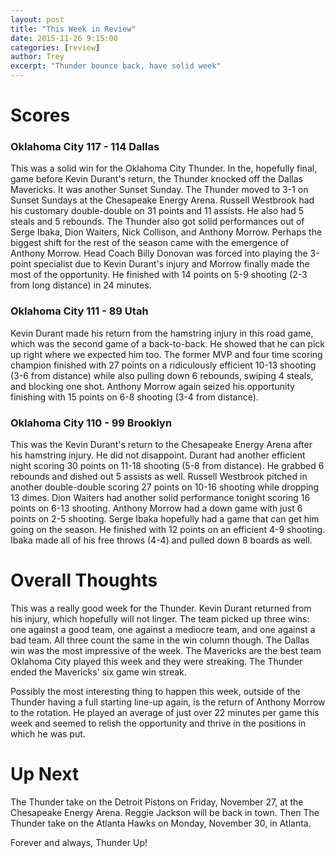 ```yaml
---
layout: post
title: "This Week in Review"
date: 2015-11-26 9:15:00 
categories: [review]
author: Trey
excerpt: "Thunder bounce back, have solid week"
---
```


# Scores

### Oklahoma City 117 - 114 Dallas

This was a solid win for the Oklahoma City Thunder. In the, hopefully final, game before Kevin Durant's return, the Thunder knocked off the Dallas Mavericks. It was another Sunset Sunday. The Thunder moved to 3-1 on Sunset Sundays at the Chesapeake Energy Arena. Russell Westbrook had his customary double-double on 31 points and 11 assists. He also had 5 steals and 5 rebounds. The Thunder also got solid performances out of Serge Ibaka, Dion Waiters, Nick Collison, and Anthony Morrow. Perhaps the biggest shift for the rest of the season came with the emergence of Anthony Morrow. Head Coach Billy Donovan was forced into playing the 3-point specialist due to Kevin Durant's injury and Morrow finally made the most of the opportunity. He finished with 14 points on 5-9 shooting (2-3 from long distance) in 24 minutes. 

### Oklahoma City 111 - 89 Utah

Kevin Durant made his return from the hamstring injury in this road game, which was the second game of a back-to-back. He showed that he can pick up right where we expected him too. The former MVP and four time scoring champion finished with 27 points on a ridiculously efficient 10-13 shooting (3-6 from distance) while also pulling down 6 rebounds, swiping 4 steals, and blocking one shot. Anthony Morrow again seized his opportunity finishing with 15 points on 6-8 shooting (3-4 from distance). 

### Oklahoma City 110 - 99 Brooklyn

This was the Kevin Durant's return to the Chesapeake Energy Arena after his hamstring injury. He did not disappoint. Durant had another efficient night scoring 30 points on 11-18 shooting (5-8 from distance). He grabbed 6 rebounds and dished out 5 assists as well. Russell Westbrook pitched in another double-double scoring 27 points on 10-16 shooting while dropping 13 dimes. Dion Waiters had another solid performance tonight scoring 16 points on 6-13 shooting. Anthony Morrow had a down game with just 6 points on 2-5 shooting. Serge Ibaka hopefully had a game that can get him going on the season. He finished with 12 points on an efficient 4-9 shooting. Ibaka made all of his free throws (4-4) and pulled down 8 boards as well. 

# Overall Thoughts

This was a really good week for the Thunder. Kevin Durant returned from his injury, which hopefully will not linger. The team picked up three wins: one against a good team, one against a mediocre team, and one against a bad team. All three count the same in the win column though. The Dallas win was the most impressive of the week. The Mavericks are the best team Oklahoma City played this week and they were streaking. The Thunder ended the Mavericks' six game win streak. 

Possibly the most interesting thing to happen this week, outside of the Thunder having a full starting line-up again, is the return of Anthony Morrow to the rotation. He played an average of just over 22 minutes per game this week and seemed to relish the opportunity and thrive in the positions in which he was put. 

# Up Next

The Thunder take on the Detroit Pistons on Friday, November 27, at the Chesapeake Energy Arena. Reggie Jackson will be back in town. Then The Thunder take on the Atlanta Hawks on Monday, November 30, in Atlanta. 

Forever and always, Thunder Up!
